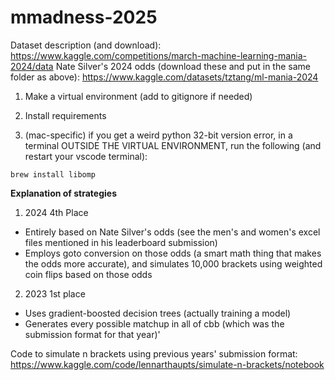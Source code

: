 # mmadness-2025

Dataset description (and download): https://www.kaggle.com/competitions/march-machine-learning-mania-2024/data
Nate Silver's 2024 odds (download these and put in the same folder as above): https://www.kaggle.com/datasets/tztang/ml-mania-2024

1. Make a virtual environment (add to gitignore if needed)

2. Install requirements

3. (mac-specific) if you get a weird python 32-bit version error, in a terminal OUTSIDE THE VIRTUAL ENVIRONMENT, run the following (and restart your vscode terminal):

```
brew install libomp
```


**Explanation of strategies**

1. 2024 4th Place

- Entirely based on Nate Silver's odds (see the men's and women's excel files mentioned in his leaderboard submission)
- Employs goto conversion on those odds (a smart math thing that makes the odds more accurate), and simulates 10,000 brackets using weighted coin flips based on those odds

2. 2023 1st place
- Uses gradient-boosted decision trees (actually training a model)
- Generates every possible matchup in all of cbb (which was the submission format for that year)'


Code to simulate n brackets using previous years' submission format: https://www.kaggle.com/code/lennarthaupts/simulate-n-brackets/notebook